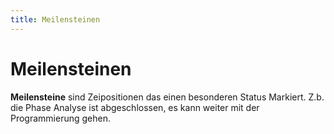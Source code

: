 ```yaml
---
title: Meilensteinen
---
```


# Meilensteinen
**Meilensteine** sind Zeipositionen das einen besonderen Status Markiert. Z.b. die Phase Analyse ist abgeschlossen, es kann weiter mit der Programmierung gehen.
